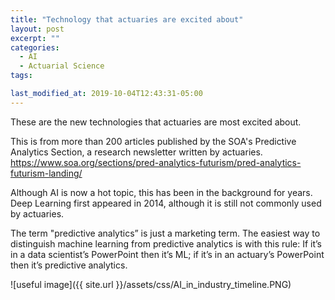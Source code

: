 ```yaml
---
title: "Technology that actuaries are excited about"
layout: post
excerpt: ""
categories:
  - AI
  - Actuarial Science
tags:

last_modified_at: 2019-10-04T12:43:31-05:00
---
```


These are the new technologies that actuaries are most excited about.

This is from more than 200 articles published by the SOA's Predictive Analytics Section, a research newsletter written by actuaries.  https://www.soa.org/sections/pred-analytics-futurism/pred-analytics-futurism-landing/ 

Although AI is now a hot topic, this has been in the background for years.  Deep Learning first appeared in 2014, although it is still not commonly used by actuaries.

The term "predictive analytics” is just a marketing term.  The easiest way to distinguish machine learning from predictive analytics is with this rule: If it’s in a data scientist’s PowerPoint then it’s ML; if it’s in an actuary’s PowerPoint then it’s predictive analytics.

![useful image]({{ site.url }}/assets/css/AI_in_industry_timeline.PNG)

